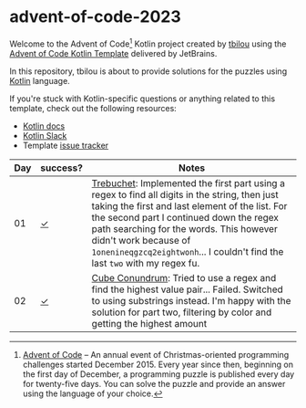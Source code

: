 # advent-of-code-2023

Welcome to the Advent of Code[^aoc] Kotlin project created by [tbilou][github] using the [Advent of Code Kotlin Template][template] delivered by JetBrains.

In this repository, tbilou is about to provide solutions for the puzzles using [Kotlin][kotlin] language.

If you're stuck with Kotlin-specific questions or anything related to this template, check out the following resources:

- [Kotlin docs][docs]
- [Kotlin Slack][slack]
- Template [issue tracker][issues]


[^aoc]:
    [Advent of Code][aoc] – An annual event of Christmas-oriented programming challenges started December 2015.
    Every year since then, beginning on the first day of December, a programming puzzle is published every day for twenty-five days.
    You can solve the puzzle and provide an answer using the language of your choice.

| Day | success?   | Notes                                                                                                                                                                                                                                                                                                                                                  |
|-----|------------|--------------------------------------------------------------------------------------------------------------------------------------------------------------------------------------------------------------------------------------------------------------------------------------------------------------------------------------------------------|
| 01  | [✓][day01] | [Trebuchet][aoc01]: Implemented the first part using a regex to find all digits in the string, then just taking the first and last element of the list. For the second part I continued down the regex path searching for the words. This however didn't work because of `1onenineqgzcq2eightwonh`... I couldn't find the last `two` with my regex fu. | 
| 02  | [✓][day02] | [Cube Conundrum][aoc02]: Tried to use a regex and find the highest value pair... Failed. Switched to using substrings instead. I'm happy with the solution for part two, filtering by color and getting the highest amount                                                                                                                             | 
 

[aoc01]: https://adventofcode.com/2023/day/1
[aoc02]: https://adventofcode.com/2023/day/2
[day01]: src/Day01.kt
[day02]: src/Day02.kt

[aoc]: https://adventofcode.com
[docs]: https://kotlinlang.org/docs/home.html
[github]: https://github.com/tbilou
[issues]: https://github.com/kotlin-hands-on/advent-of-code-kotlin-template/issues
[kotlin]: https://kotlinlang.org
[slack]: https://surveys.jetbrains.com/s3/kotlin-slack-sign-up
[template]: https://github.com/kotlin-hands-on/advent-of-code-kotlin-template
